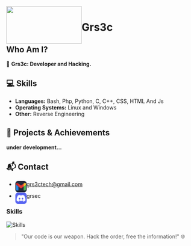 <img src="https://media.tenor.com/IgqQta2JOeMAAAAj/skull-skull-emoji.gif" align="left" width="200" height="100" >

# Grs3c

##                                 **Who Am I?**

👤 **Grs3c: Developer and Hacking.**

## **💻 Skills**

- **Languages:** Bash, Php, Python, C, C++, CSS, HTML And Js
- **Operating Systems:** Linux and Windows
- **Other:** Reverse Engineering

## **🚀 Projects & Achievements**

**under development...**

## **📬 Contact**

- <img src="https://github.com/tandpfun/skill-icons/blob/main/icons/Gmail-Dark.svg" align="left" width="30px" > grs3ctech@gmail.com
  
- <img src="https://github.com/tandpfun/skill-icons/blob/main/icons/Discord.svg?short_path=d5df79b" align="left" width="30px" > grsec

<h3>Skills</h3>

![Skills](https://skillicons.dev/icons?i=bash,php,python,c,cpp,css,html,js,linux)


> "Our code is our weapon. Hack the order, free the information!" 🌐
